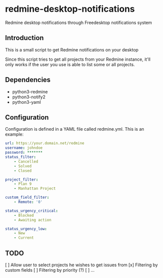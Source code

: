 # redmine-desktop-notifications
Redmine desktop notifications through Freedesktop notifications system

## Introduction
This is a small script to get Redmine notifications on your desktop

Since this script tries to get all projects from your Redmine instance, it'll only works if the user you use is able to list some or all projects.

## Dependencies
* python3-redmine
* python3-notify2
* python3-yaml

## Configuration
Configuration is defined in a YAML file called redmine.yml. This is an example:
```yaml
url: https://your.domain.net/redmine
username: johndoe
password: *******
status_filter:
    - Cancelled
    - Solved
    - Closed

project_filter:
    - Plan 9
    - Manhattan Project

custom_field_filter:
    - Remote: '0'

status_urgency_critical:
    - Blocked
    - Awaiting action

status_urgency_low:
    - New
    - Current
```

## TODO
[ ] Allow user to select projects he wishes to get issues from
[x] Filtering by custom fields
[ ] Filtering by priority (?)
[ ] ...
